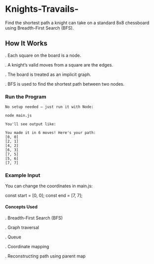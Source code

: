 # Knights-Travails-
Find the shortest path a knight can take on a standard 8x8 chessboard using Breadth-First Search (BFS).

## How It Works

   . Each square on the board is a node.

   . A knight’s valid moves from a square are the edges.

   . The board is treated as an implicit graph.

   . BFS is used to find the shortest path between two nodes.


### Run the Program

    No setup needed — just run it with Node:

    node main.js

    You'll see output like:

    You made it in 6 moves! Here's your path:
    [0, 0]
    [2, 1]
    [4, 2]
    [6, 3]
    [7, 5]
    [5, 6]
    [7, 7]

### Example Input

You can change the coordinates in main.js:

const start = [0, 0];
const end = [7, 7];

#### Concepts Used

   . Breadth-First Search (BFS)

   . Graph traversal

   . Queue

   . Coordinate mapping

   . Reconstructing path using parent map

